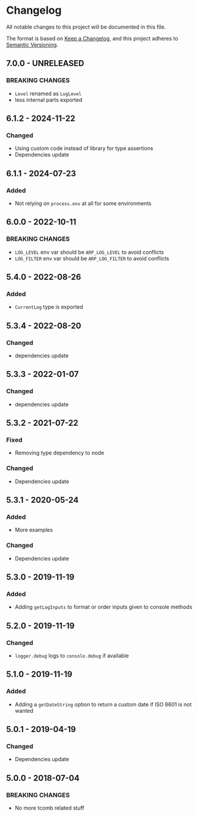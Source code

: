 # Changelog

All notable changes to this project will be documented in this file.

The format is based on [Keep a Changelog](https://keepachangelog.com/en/1.0.0/),
and this project adheres to [Semantic Versioning](https://semver.org/spec/v2.0.0.html).

## 7.0.0 - UNRELEASED

### BREAKING CHANGES

- `Level` renamed as `LogLevel`
- less internal parts exported

## 6.1.2 - 2024-11-22

### Changed

- Using custom code instead of library for type assertions
- Dependencies update

## 6.1.1 - 2024-07-23

### Added

- Not relying on `process.env` at all for some environments

## 6.0.0 - 2022-10-11

### BREAKING CHANGES

- `LOG_LEVEL` env var should be `ARP_LOG_LEVEL` to avoid conflicts
- `LOG_FILTER` env var should be `ARP_LOG_FILTER` to avoid conflicts

## 5.4.0 - 2022-08-26

### Added

- `CurrentLog` type is exported

## 5.3.4 - 2022-08-20

### Changed

- dependencies update

## 5.3.3 - 2022-01-07

### Changed

- dependencies update

## 5.3.2 - 2021-07-22

### Fixed

- Removing type dependency to node

### Changed

- Dependencies update

## 5.3.1 - 2020-05-24

### Added

- More examples

### Changed

- Dependencies update

## 5.3.0 - 2019-11-19

### Added

- Adding `getLogInputs` to format or order inputs given to console methods

## 5.2.0 - 2019-11-19

### Changed

- `logger.debug` logs to `console.debug` if available

## 5.1.0 - 2019-11-19

### Added

- Adding a `getDateString` option to return a custom date if ISO 8601 is not wanted

## 5.0.1 - 2019-04-19

### Changed

- Dependencies update

## 5.0.0 - 2018-07-04

### BREAKING CHANGES

- No more tcomb related stuff
